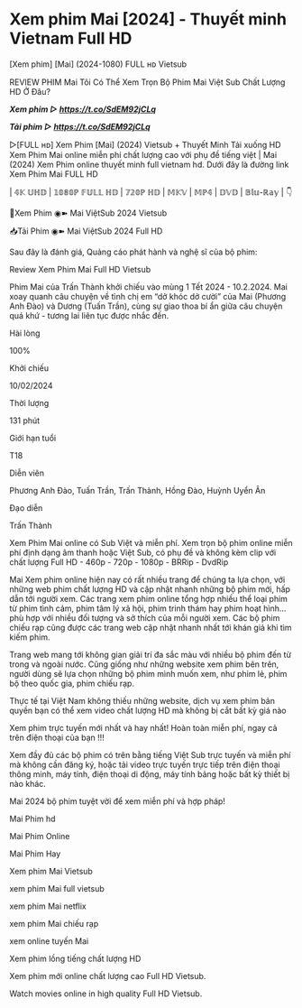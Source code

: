 <h1>Xem phim Mai [2024] - Thuyết minh Vietnam Full HD</h1>

[Xem phim] [Mai] (2024-1080) FULL ʜᴅ Vietsub

REVIEW PHIM Mai Tôi Có Thể Xem Trọn Bộ Phim Mai Việt Sub Chất Lượng HD Ở Đâu?

<p><b><I>Xem phim ▷ <a href="https://t.co/SdEM92jCLq" rel="noopener">https://t.co/SdEM92jCLq</a></I></b></p>

<p><b><I>Tải phim ▷ <a href="https://t.co/SdEM92jCLq" rel="noopener">https://t.co/SdEM92jCLq</a></I></b></p>

▷[FULL ʜᴅ] Xem Phim [Mai] (2024) Vietsub + Thuyết Minh
Tải xuống HD Xem Phim Mai online miễn phí chất lượng cao với phụ đề tiếng việt | Mai (2024) Xem Phim online thuyết minh full vietnam hd. Dưới đây là đường link Xem Phim Mai FULL HD

| 𝟜𝕂 𝕌ℍ𝔻 | 𝟙𝟘𝟠𝟘ℙ 𝔽𝕌𝕃𝕃 ℍ𝔻 | 𝟟𝟚𝟘ℙ ℍ𝔻 | 𝕄𝕂𝕍 | 𝕄ℙ𝟜 | 𝔻𝕍𝔻 | 𝔹𝕝𝕦-ℝ𝕒𝕪 | 👇

📀Xem Phim ◉➽ Mai ViệtSub 2024 Vietsub 

📥Tải Phim ◉➽ Mai ViệtSub 2024 Full HD 

Sau đây là đánh giá, Quảng cáo phát hành và nghệ sĩ của bộ phim:

Review Xem Phim Mai Full HD Vietsub

Phim Mai của Trấn Thành khởi chiếu vào mùng 1 Tết 2024 - 10.2.2024. Mai xoay quanh câu chuyện về tình chị em “dở khóc dở cười” của Mai (Phương Anh Đào) và Dương (Tuấn Trần), cùng sự giao thoa bí ẩn giữa câu chuyện quá khứ - tương lai liên tục được nhắc đến.

Hài lòng

100%

Khởi chiếu

10/02/2024

Thời lượng

131 phút

Giới hạn tuổi

T18

Diễn viên

Phương Anh Đào, Tuấn Trần, Trấn Thành, Hồng Đào, Huỳnh Uyển Ân

Đạo diễn

Trấn Thành

Xem Phim Mai online có Sub Việt và miễn phí. Xem trọn bộ phim online miễn phí định dạng âm thanh hoặc Việt Sub, có phụ đề và không kèm clip với chất lượng Full HD - 460p - 720p - 1080p - BRRip - DvdRip

Mai Xem phim online hiện nay có rất nhiều trang để chúng ta lựa chọn, với những web phim chất lượng HD và cập nhật nhanh những bộ phim mới, hấp dẫn tới người xem. Các trang xem phim online tổng hợp nhiều thể loại phim từ phim tình cảm, phim tâm lý xã hội, phim trinh thám hay phim hoạt hình… phù hợp với nhiều đối tượng và sở thích của mỗi người xem. Các bộ phim chiếu rạp cũng được các trang web cập nhật nhanh nhất tới khán giả khi tìm kiếm phim.

Trang web  mang tới không gian giải trí đa sắc màu với nhiều bộ phim đến từ trong và ngoài nước. Cũng giống như những website xem phim bên trên, người dùng sẽ lựa chọn những bộ phim mình muốn xem, như phim lẻ, phim bộ theo quốc gia, phim chiếu rạp.

Thực tế tại Việt Nam không thiếu những website, dịch vụ xem phim bản quyền bạn có thể xem video chất lượng HD mà không bị cắt bất kỳ giá nào

Xem phim trực tuyến mới nhất và hay nhất! Hoàn toàn miễn phí, ngay cả trên điện thoại của bạn !!!

Xem đầy đủ các bộ phim có trên  bằng tiếng Việt Sub trực tuyến và miễn phí mà không cần đăng ký, hoặc tải video trực tuyến trực tiếp trên điện thoại thông minh, máy tính, điện thoại di động, máy tính bảng hoặc bất kỳ thiết bị nào khác.

Mai 2024 bộ phim tuyệt vời để xem miễn phí và hợp pháp!

Mai Phim hd

Mai Phim Online

Mai Phim Hay

Xem phim Mai Vietsub

xem phim Mai full vietsub

xem phim Mai netflix

xem phim Mai chiếu rạp

xem online tuyến Mai

Xem phim lồng tiếng chất lượng HD

Xem phim mới online chất lượng cao Full HD Vietsub.

Watch movies online in high quality Full HD Vietsub.
